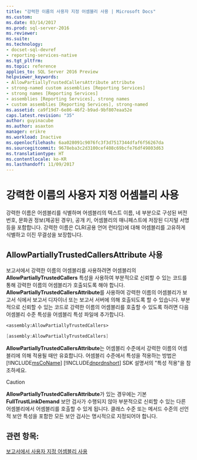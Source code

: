 ```yaml
---
title: "강력한 이름의 사용자 지정 어셈블리 사용 | Microsoft Docs"
ms.custom: 
ms.date: 03/14/2017
ms.prod: sql-server-2016
ms.reviewer: 
ms.suite: 
ms.technology:
- docset-sql-devref
- reporting-services-native
ms.tgt_pltfrm: 
ms.topic: reference
applies_to: SQL Server 2016 Preview
helpviewer_keywords:
- AllowPartiallyTrustedCallersAttribute attribute
- strong-named custom assemblies [Reporting Services]
- strong names [Reporting Services]
- assemblies [Reporting Services], strong names
- custom assemblies [Reporting Services], strong-named
ms.assetid: ca9f19d7-6e86-46f2-b9ad-9bf807eaa52e
caps.latest.revision: "35"
author: guyinacube
ms.author: asaxton
manager: erikre
ms.workload: Inactive
ms.openlocfilehash: 6aa028091c9076fc3f3d7517344dfaf6f56267da
ms.sourcegitcommit: 9678eba3c2d3100cef408c69bcfe76df49803d63
ms.translationtype: HT
ms.contentlocale: ko-KR
ms.lasthandoff: 11/09/2017
---
```

# <a name="using-strong-named-custom-assemblies"></a>강력한 이름의 사용자 지정 어셈블리 사용
  강력한 이름은 어셈블리를 식별하며 어셈블리의 텍스트 이름, 네 부분으로 구성된 버전 번호, 문화권 정보(제공된 경우), 공개 키, 어셈블리의 매니페스트에 저장된 디지털 서명 등을 포함합니다. 강력한 이름은 CLR(공용 언어 런타임)에 대해 어셈블리를 고유하게 식별하고 이진 무결성을 보장합니다.  
  
## <a name="using-allowpartiallytrustedcallersattribute"></a>AllowPartiallyTrustedCallersAttribute 사용  
 보고서에서 강력한 이름의 어셈블리를 사용하려면 어셈블리의 **AllowPartiallyTrustedCallers** 특성을 사용하여 부분적으로 신뢰할 수 있는 코드를 통해 강력한 이름의 어셈블리가 호출되도록 해야 합니다. **AllowPartiallyTrustedCallersAttribute**를 사용하여 강력한 이름의 어셈블리가 보고서 식에서 보고서 디자이너 또는 보고서 서버에 의해 호출되도록 할 수 있습니다. 부분적으로 신뢰할 수 있는 코드로 강력한 이름의 어셈블리를 호출할 수 있도록 하려면 다음 어셈블리 수준 특성을 어셈블리 특성 파일에 추가합니다.  
  
```vb  
<assembly:AllowPartiallyTrustedCallers>  
```  
  
```csharp  
[assembly:AllowPartiallyTrustedCallers]  
```  
  
 **AllowPartiallyTrustedCallersAttribute**는 어셈블리 수준에서 강력한 이름의 어셈블리에 의해 적용될 때만 유효합니다. 어셈블리 수준에서 특성을 적용하는 방법은 [!INCLUDE[msCoName](../../includes/msconame-md.md)] [!INCLUDE[dnprdnshort](../../includes/dnprdnshort-md.md)] SDK 설명서의 "특성 적용"을 참조하세요.  
  
> [!CAUTION]  
>  **AllowPartiallyTrustedCallersAttribute**가 있는 경우에는 기본 **FullTrustLinkDemand** 보안 검사가 수행되지 않아 부분적으로 신뢰할 수 있는 다른 어셈블리에서 어셈블리를 호출할 수 있게 됩니다. 클래스 수준 또는 메서드 수준의 선언적 보안 특성을 포함한 모든 보안 검사는 명시적으로 지정되어야 합니다.  
  
## <a name="see-also"></a>관련 항목:  
 [보고서에서 사용자 지정 어셈블리 사용](../../reporting-services/custom-assemblies/using-custom-assemblies-with-reports.md)  
  
  
